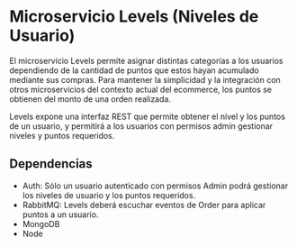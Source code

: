 # Microservicio Levels (Niveles de Usuario)
El microservicio Levels permite asignar distintas categorías a los usuarios dependiendo de la cantidad de puntos que estos hayan acumulado mediante sus compras. Para mantener la simplicidad y la integración con otros microservicios del contexto actual del ecommerce, los puntos se obtienen del monto de una orden realizada.

Levels expone una interfaz REST que permite obtener el nivel y los puntos de un usuario, y permitirá a los usuarios con permisos admin gestionar niveles y puntos requeridos.

## Dependencias
- Auth: Sólo un usuario autenticado con permisos Admin podrá gestionar los niveles de usuario y los puntos requeridos.
- RabbitMQ: Levels deberá escuchar eventos de Order para aplicar puntos a un usuario.
- MongoDB
- Node